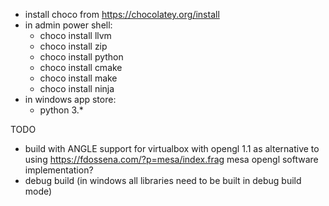 * install choco from https://chocolatey.org/install
* in admin power shell:
  - choco install llvm
  - choco install zip
  - choco install python
  - choco install cmake
  - choco install make
  - choco install ninja
* in windows app store:
  - python 3.*

TODO
* build with ANGLE support for virtualbox with opengl 1.1 as alternative to using https://fdossena.com/?p=mesa/index.frag mesa opengl software implementation?
* debug build (in windows all libraries need to be built in debug build mode)
